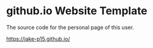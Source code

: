 # github.io Website Template
The source code for the personal page of this user.

https://jake-p15.github.io/
